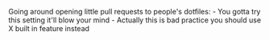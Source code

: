 Going around opening little pull requests to people's dotfiles: - You gotta try this setting it'll blow your mind - Actually this is bad practice you should use X built in feature instead

